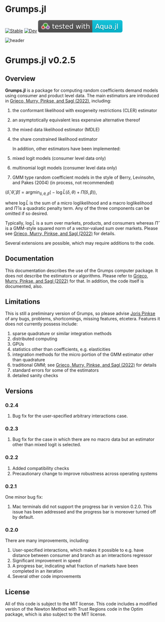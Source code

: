 # Grumps.jl

[![Stable](https://img.shields.io/badge/docs-stable-blue.svg)](https://NittanyLion.github.io/Grumps.jl/stable)
[![Dev](https://img.shields.io/badge/docs-dev-blue.svg)](https://NittanyLion.github.io/Grumps.jl/dev)
[![Aqua QA](https://raw.githubusercontent.com/JuliaTesting/Aqua.jl/master/badge.svg)](https://github.com/JuliaTesting/Aqua.jl)

![header](https://joris.pinkse.org/paper/grumps/featured_hu67731c91d8ac62b9ec64ef8cd1d226d8_3264943_808x455_fill_q75_lanczos_smart1.jpg)

# Grumps.jl v0.2.5

## Overview

**Grumps.jl** is a package for computing random coefficients demand models using consumer and product level data. The main estimators are introduced in [Grieco, Murry, Pinkse, and Sagl (2022)](http://joris.pinkse.org/paper/grumps/), including:
1. the conformant likelihood with exogeneity restrictions (CLER) estimator
2. an asymptotically equivalent less expensive alternative thereof
3. the mixed data likelihood estimator (MDLE)
4. the share constrained likelihood estimator

    In addition, other estimators have been implemented: 

5. mixed logit models (consumer level data only)
6. multinomial logit models (consumer level data only)
7. GMM type random coefficient models in the style of Berry, Levinsohn, and Pakes (2004) (in process, not recommended)

$(\hat\delta,\hat\theta,\hat\beta) = \text{argmin}_{\delta,\theta,\beta} \big( - \log \hat L(\delta,\theta) + \hat\Pi(\delta,\beta) \big),$

where $\log \hat L$ is the sum of a micro loglikelihood and a macro loglikelihood and $\hat\Pi$ is a quadratic penalty term.  Any of the three components can be omitted if so desired. 

Typically, $\log \hat L$ is a sum over markets, products, and consumers whereas $\hat\Pi$ is a GMM-style squared norm of a vector-valued sum over markets.  Please see [Grieco, Murry, Pinkse, and Sagl (2022)](http://joris.pinkse.org/paper/grumps/) for details.

Several extensions are possible, which may require additions to the code. 

## Documentation

This documentation describes the use of the Grumps computer package.  It does not describe the estimators or algorithms.  Please refer to [Grieco, Murry, Pinkse, and Sagl (2022)](http://joris.pinkse.org/paper/grumps/) for that.  In addition, the code itself is documented, also.

## Limitations

This is still a preliminary version of Grumps, so please advise [Joris Pinkse](mailto://pinkse@gmail.com) of any bugs, problems, shortcomings, missing features, etcetera.  Features it does not currently possess include:
1. sparse quadrature or similar integration methods
2. distributed computing
3. GPUs
4. statistics other than coefficients, e.g. elasticities
5. integration methods for the micro portion of the GMM estimator other than quadrature
6. traditional GMM; see [Grieco, Murry, Pinkse, and Sagl (2022)](http://joris.pinkse.org/paper/grumps/) for details
7. standard errors for some of the estimators
8. detailed sanity checks


## Versions


### 0.2.4

1. Bug fix for the user-specified arbitrary interactions case.
### 0.2.3

1. Bug fix for the case in which there are no macro data but an estimator other than mixed logit is selected.

### 0.2.2

1. Added compatibility checks
2. Precautionary change to improve robustness across operating systems

### 0.2.1 

One minor bug fix:
1. Mac terminals did not support the progress bar in version 0.2.0.  This issue has been addressed and the progress bar is moreover turned off by default.

### 0.2.0

There are many improvements, including:
1. User-specified interactions, which makes it possible to e.g. have distance between consumer and branch as an interactions regressor
2. Significant improvement in speed
3. A progress bar, indicating what fraction of markets have been completed in an iteration
4. Several other code improvements

## License

All of this code is subject to the MIT license.  This code includes a modified version of the Newton Method with Trust Regions code in the Optim package, which is also subject to the MIT license.


